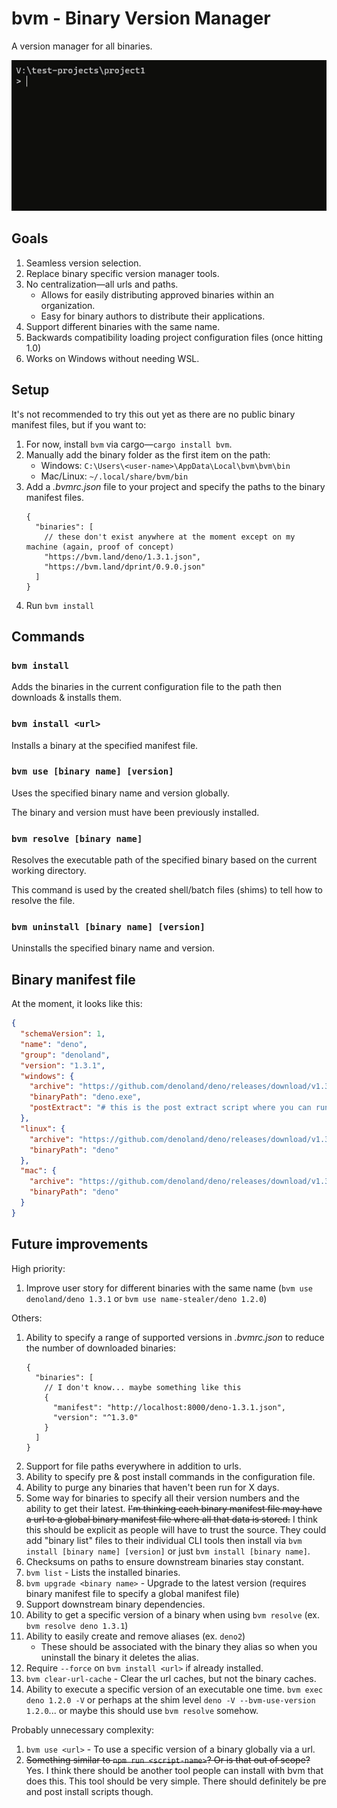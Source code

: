 # bvm - Binary Version Manager

A version manager for all binaries.

![Demo using bvm command](demo.gif "Demo using bvm command")

## Goals

1. Seamless version selection.
2. Replace binary specific version manager tools.
3. No centralization—all urls and paths.
   - Allows for easily distributing approved binaries within an organization.
   - Easy for binary authors to distribute their applications.
4. Support different binaries with the same name.
5. Backwards compatibility loading project configuration files (once hitting 1.0)
6. Works on Windows without needing WSL.

## Setup

It's not recommended to try this out yet as there are no public binary manifest files, but if you want to:

1. For now, install `bvm` via cargo—`cargo install bvm`.
2. Manually add the binary folder as the first item on the path:
   - Windows: `C:\Users\<user-name>\AppData\Local\bvm\bvm\bin`
   - Mac/Linux: `~/.local/share/bvm/bin`
3. Add a _.bvmrc.json_ file to your project and specify the paths to the binary manifest files.
   ```jsonc
   {
     "binaries": [
       // these don't exist anywhere at the moment except on my machine (again, proof of concept)
       "https://bvm.land/deno/1.3.1.json",
       "https://bvm.land/dprint/0.9.0.json"
     ]
   }
   ```
4. Run `bvm install`

## Commands

### `bvm install`

Adds the binaries in the current configuration file to the path then downloads & installs them.

### `bvm install <url>`

Installs a binary at the specified manifest file.

### `bvm use [binary name] [version]`

Uses the specified binary name and version globally.

The binary and version must have been previously installed.

### `bvm resolve [binary name]`

Resolves the executable path of the specified binary based on the current working directory.

This command is used by the created shell/batch files (shims) to tell how to resolve the file.

### `bvm uninstall [binary name] [version]`

Uninstalls the specified binary name and version.

## Binary manifest file

At the moment, it looks like this:

```json
{
  "schemaVersion": 1,
  "name": "deno",
  "group": "denoland",
  "version": "1.3.1",
  "windows": {
    "archive": "https://github.com/denoland/deno/releases/download/v1.3.1/deno-x86_64-pc-windows-msvc.zip",
    "binaryPath": "deno.exe",
    "postExtract": "# this is the post extract script where you can run some commands if necessary to cause additional setup"
  },
  "linux": {
    "archive": "https://github.com/denoland/deno/releases/download/v1.3.1/deno-x86_64-unknown-linux-gnu.zip",
    "binaryPath": "deno"
  },
  "mac": {
    "archive": "https://github.com/denoland/deno/releases/download/v1.3.1/deno-x86_64-apple-darwin.zip",
    "binaryPath": "deno"
  }
}
```

## Future improvements

High priority:

1. Improve user story for different binaries with the same name (`bvm use denoland/deno 1.3.1` or `bvm use name-stealer/deno 1.2.0`)

Others:

1. Ability to specify a range of supported versions in _.bvmrc.json_ to reduce the number of downloaded binaries:
   ```jsonc
   {
     "binaries": [
       // I don't know... maybe something like this
       {
         "manifest": "http://localhost:8000/deno-1.3.1.json",
         "version": "^1.3.0"
       }
     ]
   }
   ```
2. Support for file paths everywhere in addition to urls.
3. Ability to specify pre & post install commands in the configuration file.
4. Ability to purge any binaries that haven't been run for X days.
5. Some way for binaries to specify all their version numbers and the ability to get their latest. ~~I'm thinking each binary manifest file may have a url to a global binary manifest file where all that data is stored.~~ I think this should be explicit as people will have to trust the source. They could add "binary list" files to their individual CLI tools then install via `bvm install [binary name] [version]` or just `bvm install [binary name]`.
6. Checksums on paths to ensure downstream binaries stay constant.
7. `bvm list` - Lists the installed binaries.
8. `bvm upgrade <binary name>` - Upgrade to the latest version (requires binary manifest file to specify a global manifest file)
9. Support downstream binary dependencies.
10. Ability to get a specific version of a binary when using `bvm resolve` (ex. `bvm resolve deno 1.3.1`)
11. Ability to easily create and remove aliases (ex. `deno2`)
    - These should be associated with the binary they alias so when you uninstall the binary it deletes the alias.
12. Require `--force` on `bvm install <url>` if already installed.
13. `bvm clear-url-cache` - Clear the url caches, but not the binary caches.
14. Ability to execute a specific version of an executable one time. `bvm exec deno 1.2.0 -V` or perhaps at the shim level `deno -V --bvm-use-version 1.2.0`... or maybe this should use `bvm resolve` somehow.

Probably unnecessary complexity:

1. `bvm use <url>` - To use a specific version of a binary globally via a url.
2. ~~Something similar to `npm run <script-name>`? Or is that out of scope?~~ Yes. I think there should be another tool people can install with bvm that does this. This tool should be very simple. There should definitely be pre and post install scripts though.
